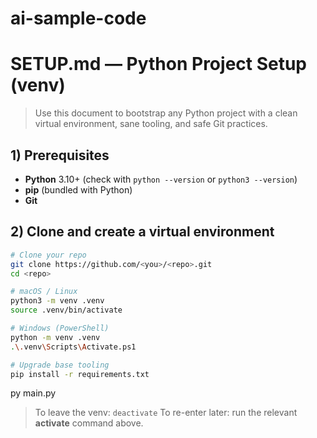 # ai-sample-code
# SETUP.md — Python Project Setup (venv)

> Use this document to bootstrap any Python project with a clean virtual environment, sane tooling, and safe Git practices.

## 1) Prerequisites

* **Python** 3.10+ (check with `python --version` or `python3 --version`)
* **pip** (bundled with Python)
* **Git**


## 2) Clone and create a virtual environment

```bash
# Clone your repo
git clone https://github.com/<you>/<repo>.git
cd <repo>

# macOS / Linux
python3 -m venv .venv
source .venv/bin/activate

# Windows (PowerShell)
python -m venv .venv
.\.venv\Scripts\Activate.ps1

# Upgrade base tooling
pip install -r requirements.txt
```
py main.py

> To leave the venv: `deactivate`
> To re-enter later: run the relevant **activate** command above.
